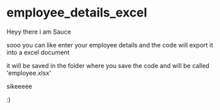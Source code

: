 # employee_details_excel
Heyy there
i am Sauce

sooo you can like enter your employee
details and the code will export it into a
excel document

it will be saved in the folder where you save the code and will be called  'employee.xlsx'

sikeeeee

:)
